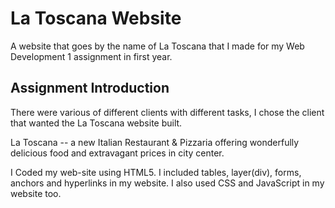 # La Toscana Website
A website that goes by the name of La Toscana that I made for my Web Development 1 assignment in first year.

## Assignment Introduction

There were various of different clients with different tasks, I chose the client that wanted the La Toscana website built.

La Toscana -- a new Italian Restaurant & Pizzaria offering wonderfully delicious food and extravagant prices in city center.

I Coded my web-site using HTML5. I included tables, layer(div), forms, anchors and hyperlinks in my website. I also used CSS and JavaScript in my website too.  





